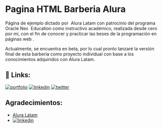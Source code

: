 
# Pagina HTML Barberia Alura

Página de ejemplo dictado por  Alura Latam con patrocinio del programa Oracle Nex  Education como instructivo académico, realizada desde cero por mí, con el fin de conocer y practicar las beses de la programación en páginas web .

Actualmente, se encuentra en beta, por lo cual pronto lanzaré la versión final de esta barbería como proyecto individual con base a los conocimientos adquiridos con Alura Latam.
## 🔗 Links:

[![portfolio](https://img.shields.io/badge/my_portfolio-000?style=for-the-badge&logo=ko-fi&logoColor=white)](https://github.com/RGelBAnthony?tab=repositories)
[![linkedin](https://img.shields.io/badge/linkedin-0A66C2?style=for-the-badge&logo=linkedin&logoColor=white)](https://www.linkedin.com/in/anthony-rangel-b93lk00/)
[![twitter](https://img.shields.io/badge/twitter-1DA1F2?style=for-the-badge&logo=twitter&logoColor=white)](https://twitter.com/ANTHONY_RANGELB)

## Agradecimientos:

 - [Alura Latam](https://www.aluracursos.com/)
 - [![linkedin](https://img.shields.io/badge/linkedin-0A66C2?style=for-the-badge&logo=linkedin&logoColor=white)](https://www.linkedin.com/company/alura-latam/)
 

